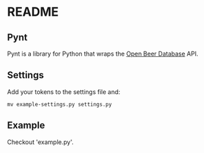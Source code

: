 # README

## Pynt

Pynt is a library for Python that wraps the [Open Beer Database](https://github.com/tristandunn/openbeerdatabase) API. 

## Settings

Add your tokens to the settings file and:

    mv example-settings.py settings.py

## Example

Checkout 'example.py'.

